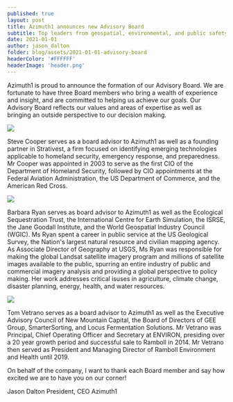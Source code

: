 ```yaml
---
published: true
layout: post
title: Azimuth1 announces new Advisory Board
subtitle: Top leaders from geospatial, environmental, and public safety to serve as advisory board for Azimuth1.
date: 2021-01-01
author: jason_dalton
folder: blog/assets/2021-01-01-advisory-board
headerColor: '#FFFFFF'
headerImage: 'header.png'
---
```

Azimuth1 is proud to announce the formation of our Advisory Board. We are fortunate to have three Board members who bring
a wealth of experience and insight, and are committed to helping us achieve our goals.
Our Advisory Board reflects our values and areas of expertise as well as bringing an outside perspective to our decision making.

<img src="{{ site.baseurl }}/assets/img/team/steve-cooper-photo.jpg" class="rounded-circle img-fluid">

Steve Cooper serves as a board advisor to Azimuth1 as well as a founding partner in Strativest, a firm focused on identifying emerging technologies applicable to homeland security, emergency response, and preparedness. Mr Cooper was appointed in 2003 to serve as the first CIO of the Department of Homeland Security, followed by CIO appointments at the Federal Aviation Administration, the US Department of Commerce, and the American Red Cross.


<img src="{{ site.baseurl }}/assets/img/team/barb-ryan-photo.jpg" class="rounded-circle img-fluid">

Barbara Ryan serves as board advisor to Azimuth1 as well as the Ecological Sequestration Trust, the International Centre for Earth Simulation, the ISRSE, the Jane Goodall Institute, and the World Geospatial Industry Council (WGIC). Ms Ryan spent a career in public service at the US Geological Survey, the Nation's largest natural resource and civilian mapping agency. As Associate Director of Geography at USGS, Ms Ryan was responsible for making the global Landsat satellite imagery program and millions of satellite images available to the public, spurring an entire industry of public and commercial imagery analysis and providing a global perspective to policy making. Her work addresses critical isuses in agriculture, climate change, disaster planning, energy, health, and water resources.

<img src="{{ site.baseurl }}/assets/img/team/tom-vetrano-photo.jpg" class="rounded-circle img-fluid">

Tom Vetrano serves as a board advisor to Azimuth1 as well as the Executive Advisory Council of New Mountain Capital, the Board of Directors of GEE Group, SmarterSorting, and Locus Fermentation Solutions. Mr Vetrano was Principal, Chief Operating Officer and Secretary at ENVIRON, presiding over a 20 year growth period and successful sale to Ramboll in 2014. Mr Vetrano then served as President and Managing Director of Ramboll Environment and Health until 2019.

On behalf of the company, I want to thank each Board member and say how excited we are to have you on our corner!

Jason Dalton
President, CEO
Azimuth1
